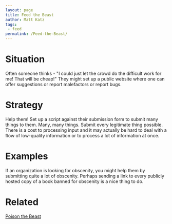 ```yaml
---
layout: page
title: Feed the Beast
author: Matt Katz
tags: 
 - feed
permalink: /Feed-the-Beast/
---
```


# Situation
Often someone thinks - "I could just let the crowd do the difficult work for me! That will be cheap!"
They might set up a public website where one can offer suggestions or report malefactors or report bugs.

# Strategy
Help them! Set up a script against their submission form to submit many things to them. Many, many things. Submit every legitimate thing possible. There is a cost to processing input and it may actually be hard to deal with a flow of low-quality information or to process a lot of information at once. 

# Examples
If an organization is looking for obscenity, you might help them by submitting quite a lot of obscenity. Perhaps sending a link to every publicly hosted copy of a book banned for obscenity is a nice thing to do. 

# Related

[Poison the Beast](/Poison-the-Beast/)
